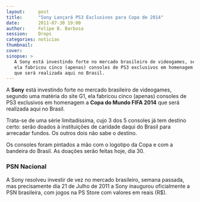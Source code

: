 ```yaml
---
layout:     post
title:      "Sony Lançará PS3 Exclusivos para Copa de 2014"
date:       2011-07-30 19:00
author:     Felipe B. Barbosa
session:    Drops
categories: noticias
thumbnail:  
cover:
sinopse: >
   A Sony está investindo forte no mercado brasileiro de videogames, segundo uma matéria do site G1,
   ela fabricou cinco (apenas) consoles de PS3 exclusivos em homenagem a Copa do Mundo FIFA 2014
   que será realizada aqui no Brasil.
---
```

A **Sony** está investindo forte no mercado brasileiro de videogames, segundo uma matéria do site G1,
ela fabricou cinco (apenas) consoles de PS3 exclusivos em homenagem a **Copa do Mundo FIFA 2014**
que será realizada aqui no Brasil.

Trata-se de uma série limitadíssima, cujo 3 dos 5 consoles já tem destino certo: serão doados à
instituições de caridade daqui do Brasil para arrecadar fundos. Os outros dois não sabe o destino.

Os consoles foram pintados a mão com o logotipo da Copa e com a bandeira do Brasil. As doações
serão feitas hoje, dia 30.

### PSN Nacional

A Sony resolveu investir de vez no mercado brasileiro, semana passada, mas precisamente dia
21 de Julho de 2011 a Sony inaugurou oficialmente a PSN brasileira, com jogos na PS Store com
valores em reais (R$).
